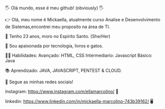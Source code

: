 🖐 Olá mundo, esse é meu github! (obviously) 🖐

👉 Olá, meu nome é Mickaella, atualmente curso Analise e Desenvolvimento de Sistemas,encontrei meu proposito na área de TI.

👩 Tenho 23 anos, moro no Espirito Santo. (She/Her)

📒 Sou apaixonada por tecnologia, livros e gatos.

👩‍💻 Habilidades: 
Avançado: HTML, CSS
Intermediario: Javascript
Básico: Java

📚 Aprendizado: JAVA, JAVASCRIPT, PENTEST & CLOUD.

📌 Segue as minhas redes sociais!

Instagram: https://www.instagram.com/ellamarcolino/ 📱

linkedin: https://www.linkedin.com/in/mickaella-marcolino-743b39162/ 🖥
